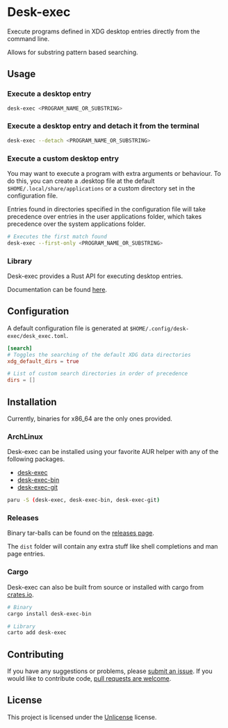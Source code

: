 # Desk-exec

Execute programs defined in XDG desktop entries directly from the command line.

Allows for substring pattern based searching.

## Usage

### Execute a desktop entry

```sh
desk-exec <PROGRAM_NAME_OR_SUBSTRING>
```

### Execute a desktop entry and detach it from the terminal

```sh
desk-exec --detach <PROGRAM_NAME_OR_SUBSTRING>
```

### Execute a custom desktop entry

You may want to execute a program with extra arguments or behaviour. 
To do this, you can create a .desktop file at the default `$HOME/.local/share/applications`
or a custom directory set in the configuration file.

Entries found in directories specified in the configuration file will take precedence over
entries in the user applications folder, which takes precedence over the system applications folder.

```sh
# Executes the first match found
desk-exec --first-only <PROGRAM_NAME_OR_SUBSTRING>
```

### Library

Desk-exec provides a Rust API for executing desktop entries. 

Documentation can be found [here](https://docs.rs/desk-exec/latest/desk_exec).

## Configuration

A default configuration file is generated at `$HOME/.config/desk-exec/desk_exec.toml`.

```toml
[search]
# Toggles the searching of the default XDG data directories
xdg_default_dirs = true

# List of custom search directories in order of precedence
dirs = []
```

## Installation

Currently, binaries for x86_64 are the only ones provided.

### ArchLinux

Desk-exec can be installed using your favorite AUR helper with any of the following packages.

* [desk-exec](https://aur.archlinux.org/packages/desk-exec)
* [desk-exec-bin](https://aur.archlinux.org/packages/desk-exec-bin)
* [desk-exec-git](https://aur.archlinux.org/packages/desk-exec-git)

```sh
paru -S (desk-exec, desk-exec-bin, desk-exec-git)
```

### Releases

Binary tar-balls can be found on the [releases page](https://github.com/AxerTheAxe/desk-exec/releases).

The `dist` folder will contain any extra stuff like shell completions and man page entries.

### Cargo

Desk-exec can also be built from source or installed with cargo from [crates.io](https://crates.io/crates/desk_exec).

```sh
# Binary
cargo install desk-exec-bin

# Library
carto add desk-exec
```

## Contributing

If you have any suggestions or problems, please [submit an issue](https://github.com/AxerTheAxe/desk-exec/issues/new).
If you would like to contribute code, [pull requests are welcome](https://github.com/AxerTheAxe/desk-exec/compare).

## License

This project is licensed under the [Unlicense](LICENSE) license.
